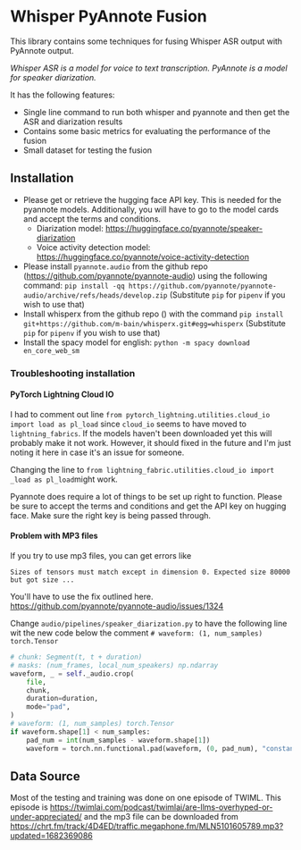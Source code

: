 # Whisper PyAnnote Fusion

This library contains some techniques for fusing Whisper ASR output with PyAnnote output.

_Whisper ASR is a model for voice to text transcription. PyAnnote is a model for speaker diarization._ 

It has the following features:
- Single line command to run both whisper and pyannote and then get the ASR and diarization results
- Contains some basic metrics for evaluating the performance of the fusion 
- Small dataset for testing the fusion

## Installation

- Please get or retrieve the hugging face API key. This is needed for the pyannote models. Additionally, you will have to go to the model cards and accept the terms and conditions.
  - Diarization model: https://huggingface.co/pyannote/speaker-diarization
  - Voice activity detection model: https://huggingface.co/pyannote/voice-activity-detection
- Please install `pyannote.audio` from the github repo (https://github.com/pyannote/pyannote-audio) using the following command:
`pip install -qq https://github.com/pyannote/pyannote-audio/archive/refs/heads/develop.zip` (Substitute `pip` for `pipenv` if you wish to use that)
- Install whisperx from the github repo () with the command `pip install git+https://github.com/m-bain/whisperx.git#egg=whisperx` (Substitute `pip` for `pipenv` if you wish to use that)
- Install the spacy model for english:
`python -m spacy download en_core_web_sm`

### Troubleshooting installation

#### PyTorch Lightning Cloud IO

I had to comment out line `from pytorch_lightning.utilities.cloud_io import load as pl_load` since `cloud_io` seems to have moved to `lightning_fabrics`. If the models haven't been downloaded yet this will probably make it not work. However, it should fixed in the future and I'm just noting it here in case it's an issue for someone.

Changing the line to `from lightning_fabric.utilities.cloud_io import _load as pl_load`might work.

Pyannote does require a lot of things to be set up right to function. Please be sure to accept the terms and conditions and get the API key on hugging face. Make sure the right key is being passed through. 

#### Problem with MP3 files

If you try to use mp3 files, you can get errors like 
```angular2html
Sizes of tensors must match except in dimension 0. Expected size 80000 but got size ...
```

You'll have to use the fix outlined here. 
https://github.com/pyannote/pyannote-audio/issues/1324

Change `audio/pipelines/speaker_diarization.py` to have the following line wit the new code below the comment `# waveform: (1, num_samples) torch.Tensor`

```python
# chunk: Segment(t, t + duration)
# masks: (num_frames, local_num_speakers) np.ndarray
waveform, _ = self._audio.crop(
    file,
    chunk,
    duration=duration,
    mode="pad",
)
# waveform: (1, num_samples) torch.Tensor
if waveform.shape[1] < num_samples:
    pad_num = int(num_samples - waveform.shape[1])
    waveform = torch.nn.functional.pad(waveform, (0, pad_num), "constant", 0)
```

## Data Source

Most of the testing and training was done on one episode of TWIML. This episode is https://twimlai.com/podcast/twimlai/are-llms-overhyped-or-under-appreciated/ and the mp3 file can be downloaded from https://chrt.fm/track/4D4ED/traffic.megaphone.fm/MLN5101605789.mp3?updated=1682369086